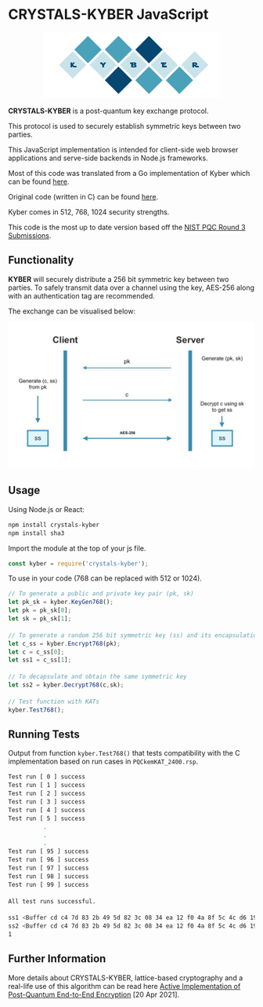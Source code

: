# CRYSTALS-KYBER JavaScript

<p align="center">
  <img src="./kyber.png"/>
</p>

**CRYSTALS-KYBER** is a post-quantum key exchange protocol.

This protocol is used to securely establish symmetric keys between two parties. 

This JavaScript implementation is intended for client-side web browser applications and serve-side backends in Node.js frameworks.

Most of this code was translated from a Go implementation of Kyber which can be found [here](https://github.com/symbolicsoft/kyber-k2so).

Original code (written in C) can be found [here](https://github.com/pq-crystals/kyber).

Kyber comes in 512, 768, 1024 security strengths.

This code is the most up to date version based off the [NIST PQC Round 3 Submissions](https://csrc.nist.gov/projects/post-quantum-cryptography/round-3-submissions).

## Functionality

**KYBER** will securely distribute a 256 bit symmetric key between two parties. To safely transmit data over a channel using the key, AES-256 along with an authentication tag are recommended.

The exchange can be visualised below:

![](./diagram.jpeg)

## Usage
Using Node.js or React:
```bash
npm install crystals-kyber
npm install sha3
```
Import the module at the top of your js file.
```js
const kyber = require('crystals-kyber');
```
To use in your code (768 can be replaced with 512 or 1024).
```js
// To generate a public and private key pair (pk, sk)
let pk_sk = kyber.KeyGen768();
let pk = pk_sk[0];
let sk = pk_sk[1];

// To generate a random 256 bit symmetric key (ss) and its encapsulation (c)
let c_ss = kyber.Encrypt768(pk);
let c = c_ss[0];
let ss1 = c_ss[1];

// To decapsulate and obtain the same symmetric key
let ss2 = kyber.Decrypt768(c,sk);

// Test function with KATs
kyber.Test768();
```
## Running Tests
Output from function `kyber.Test768()` that tests compatibility with the C implementation based on run cases in `PQCkemKAT_2400.rsp`.
```bash
Test run [ 0 ] success
Test run [ 1 ] success
Test run [ 2 ] success
Test run [ 3 ] success
Test run [ 4 ] success
Test run [ 5 ] success
          .
          .
          .
Test run [ 95 ] success
Test run [ 96 ] success
Test run [ 97 ] success
Test run [ 98 ] success
Test run [ 99 ] success
 
All test runs successful.

ss1 <Buffer cd c4 7d 83 2b 49 5d 82 3c 08 34 ea 12 f0 4a 8f 5c 4c d6 19 b1 79 85 71 d6 b2 a7 c9 3f ac cc d1>
ss2 <Buffer cd c4 7d 83 2b 49 5d 82 3c 08 34 ea 12 f0 4a 8f 5c 4c d6 19 b1 79 85 71 d6 b2 a7 c9 3f ac cc d1>
1
```

## Further Information
More details about CRYSTALS-KYBER, lattice-based cryptography and a real-life use of this algorithm can be
read here [Active Implementation of Post-Quantum End-to-End Encryption](https://eprint.iacr.org/2021/356.pdf) [20 Apr 2021].
